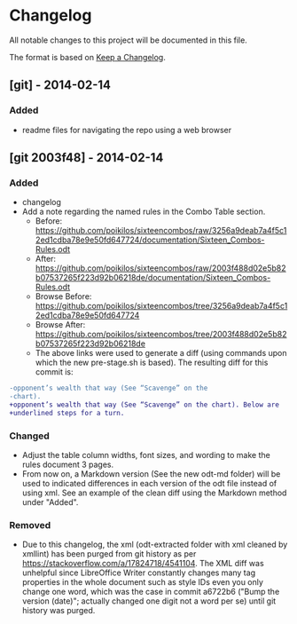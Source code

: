 # Changelog
All notable changes to this project will be documented in this file.

The format is based on [Keep a Changelog](https://keepachangelog.com/en/1.0.0/).

## [git] - 2014-02-14
### Added
- readme files for navigating the repo using a web browser

## [git 2003f48] - 2014-02-14
### Added
- changelog
- Add a note regarding the named rules in the Combo Table section.
  - Before: https://github.com/poikilos/sixteencombos/raw/3256a9deab7a4f5c12ed1cdba78e9e50fd647724/documentation/Sixteen_Combos-Rules.odt
  - After: https://github.com/poikilos/sixteencombos/raw/2003f488d02e5b82b07537265f223d92b06218de/documentation/Sixteen_Combos-Rules.odt
  - Browse Before: https://github.com/poikilos/sixteencombos/tree/3256a9deab7a4f5c12ed1cdba78e9e50fd647724
  - Browse After: https://github.com/poikilos/sixteencombos/tree/2003f488d02e5b82b07537265f223d92b06218de
  - The above links were used to generate a diff (using commands upon which the new pre-stage.sh is based).
    The resulting diff for this commit is:

```diff
-opponent’s wealth that way (See “Scavenge” on the
-chart).
+opponent’s wealth that way (See “Scavenge” on the chart). Below are
+underlined steps for a turn.
```

### Changed
- Adjust the table column widths, font sizes, and wording to make the rules document 3 pages.
- From now on, a Markdown version (See the new odt-md folder) will be used to indicated differences in each version of the odt file instead of using xml. See an example of the clean diff using the Markdown method under "Added".

### Removed
- Due to this changelog, the xml (odt-extracted folder with xml cleaned by xmllint) has been purged from git history as per <https://stackoverflow.com/a/17824718/4541104>. The XML diff was unhelpful since LibreOffice Writer constantly changes many tag properties in the whole document such as style IDs even you only change one word, which was the case in commit a6722b6 ("Bump the version (date)"; actually changed one digit not a word per se) until git history was purged.

